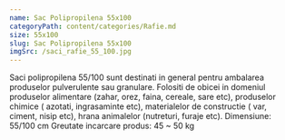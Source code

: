```yaml
---
name: Sac Polipropilena 55x100
categoryPath: content/categories/Rafie.md
size: 55x100
slug: Sac Polipropilena 55x100
imgSrc: /saci_rafie_55_100.jpg
---
```


Saci polipropilena 55/100 sunt destinati in general pentru ambalarea produselor pulverulente sau granulare.  Folositi de obicei in domeniul produselor alimentare (zahar, orez, faina, cereale, sare etc), produselor chimice ( azotati, ingrasaminte etc), materialelor de constructie ( var, ciment, nisip etc), hrana animalelor (nutreturi, furaje etc).  Dimensiune: 55/100 cm  Greutate incarcare produs: 45 ~ 50 kg
